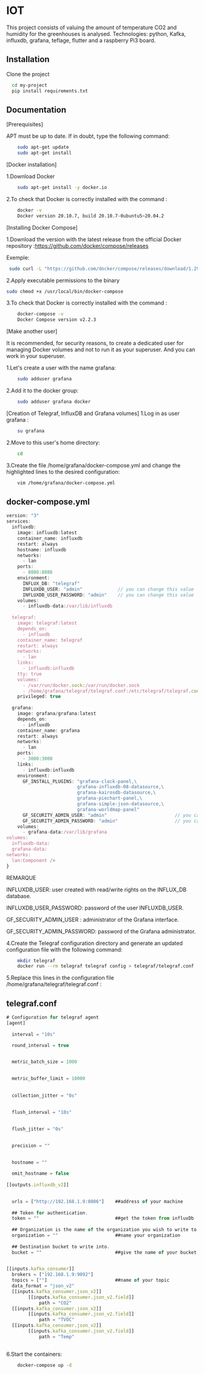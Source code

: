 
# IOT

This project consists of valuing the amount of temperature CO2 and humidity for the greenhouses is analysed.
Technologies: python, Kafka, influxdb, grafana, teflage, flutter and a raspberry Pi3 board.

## Installation

Clone the project

```bash
  cd my-project
  pip install requirements.txt 
```
    
## Documentation

[Prerequisites]

APT must be up to date. If in doubt, type the following command:
```bash
    sudo apt-get update
    sudo apt-get install 
```
[Docker installation]

1.Download Docker
```bash
    sudo apt-get install -y docker.io
```
2.To check that Docker is correctly installed with the command :
```bash
    docker -v
    Docker version 20.10.7, build 20.10.7-0ubuntu5~20.04.2
```
[Installing Docker Compose]

1.Download the version with the latest release from the official Docker repository :https://github.com/docker/compose/releases

Exemple:
```bash
 sudo curl -L "https://github.com/docker/compose/releases/download/1.29.2/docker-compose-$(uname -s)-$(uname -m)" -o /usr/local/bin/docker-compose
```
2.Apply executable permissions to the binary
```bash
sudo chmod +x /usr/local/bin/docker-compose
```
3.To check that Docker is correctly installed with the command :
```bash
    docker-compose -v
    Docker Compose version v2.2.3
```
[Make another user]

It is recommended, for security reasons, to create a dedicated user for managing Docker volumes and not to run it as your superuser.
And you can work in your superuser.

1.Let's create a user  with the name grafana: 
```bash
    sudo adduser grafana
```
2.Add it to the docker group:
```bash
    sudo adduser grafana docker
```
[Creation of Telegraf, InfluxDB and Grafana volumes]
1.Log in as user grafana :
```bash
    su grafana
```
2.Move to this user's home directory:
```bash
    cd
```
3.Create the file /home/grafana/docker-compose.yml and change the highlighted lines to the desired configuration:
```bash
    vim /home/grafana/docker-compose.yml
```

## docker-compose.yml

```javascript
version: "3"
services:
  influxdb:
    image: influxdb:latest
    container_name: influxdb
    restart: always
    hostname: influxdb
    networks:
      - lan
    ports:
      - 8086:8086
    environment:
      INFLUX_DB: "telegraf"
      INFLUXDB_USER: "admin"             // you can change this value
      INFLUXDB_USER_PASSWORD: "admin"    // you can change this value
    volumes:
      - influxdb-data:/var/lib/influxdb
 
  telegraf:
    image: telegraf:latest
    depends_on:
      - influxdb
    container_name: telegraf
    restart: always
    networks:
      - lan
    links:
      - influxdb:influxdb
    tty: true
    volumes:
      - /var/run/docker.sock:/var/run/docker.sock
      - /home/grafana/telegraf/telegraf.conf:/etc/telegraf/telegraf.conf
    privileged: true
 
  grafana:
    image: grafana/grafana:latest
    depends_on:
      - influxdb
    container_name: grafana
    restart: always
    networks:
      - lan
    ports:
      - 3000:3000
    links:
      - influxdb:influxdb
    environment:
      GF_INSTALL_PLUGINS: "grafana-clock-panel,\
                          grafana-influxdb-08-datasource,\
                          grafana-kairosdb-datasource,\
                          grafana-piechart-panel,\
                          grafana-simple-json-datasource,\
                          grafana-worldmap-panel"
      GF_SECURITY_ADMIN_USER: "admin"                         // you can change this value
      GF_SECURITY_ADMIN_PASSWORD: "admin"                     // you can change this value
    volumes:
      - grafana-data:/var/lib/grafana
volumes:
  influxdb-data:
  grafana-data:
networks:
  lan:Component />
}
```


REMARQUE

INFLUXDB_USER: user created with read/write rights on the INFLUX_DB database.

INFLUXDB_USER_PASSWORD: password of the user INFLUXDB_USER.

GF_SECURITY_ADMIN_USER : administrator of the Grafana interface.

GF_SECURITY_ADMIN_PASSWORD: password of the Grafana administrator.

4.Create the Telegraf configuration directory and generate an updated configuration file with the following command:

```bash
    mkdir telegraf
    docker run --rm telegraf telegraf config > telegraf/telegraf.conf
```
5.Replace this lines in the configuration file /home/grafana/telegraf/telegraf.conf :

## telegraf.conf

```javascript
# Configuration for telegraf agent
[agent]
  
  interval = "10s"
 
  round_interval = true


  metric_batch_size = 1000
 

  metric_buffer_limit = 10000
 
 
  collection_jitter = "0s"
 
  
  flush_interval = "10s"
 

  flush_jitter = "0s"
 

  precision = ""
 

  hostname = ""
 
  omit_hostname = false
 
[[outputs.influxdb_v2]]
 

  urls = ["http://192.168.1.9:8086"]    ##address of your machine
 
  ## Token for authentication.
  token = ""                            ##get the token from influxDb
 
  ## Organization is the name of the organization you wish to write to; must exist.
  organization = ""                     ##name your organization
 
  ## Destination bucket to write into.
  bucket = ""                           ##give the name of your bucket
 

[[inputs.kafka_consumer]]
  brokers = ["192.168.1.9:9092"]
  topics = [""]                         ##name of your topic
  data_format = "json_v2"
  [[inputs.kafka_consumer.json_v2]]
        [[inputs.kafka_consumer.json_v2.field]]
            path = "CO2" 
  [[inputs.kafka_consumer.json_v2]]
        [[inputs.kafka_consumer.json_v2.field]]
            path = "TVOC" 
  [[inputs.kafka_consumer.json_v2]]
        [[inputs.kafka_consumer.json_v2.field]]
            path = "Temp" 
    

```

6.Start the containers:
```bash
    docker-compose up -d
```

